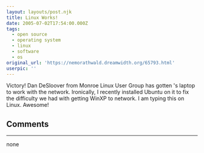 ```yaml
---
layout: layouts/post.njk
title: Linux Works!
date: 2005-07-02T17:54:00.000Z
tags:
  - open source
  - operating system
  - linux
  - software
  - os
original_url: 'https://nemorathwald.dreamwidth.org/65793.html'
userpic: ''
---
```

Victory! Dan DeSloover from Monroe Linux User Group has gotten 's laptop to work with the network. Ironically, I recently installed Ubuntu on it to fix the difficulty we had with getting WinXP to network. I am typing this on Linux. Awesome!

## Comments

---

none
